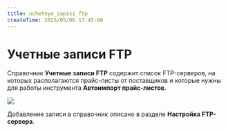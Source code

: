 ```yaml
---
title: uchetnye_zapisi_ftp
createTime: 2025/05/06 17:45:06
---
```

# Учетные записи FTP
Справочник **Учетные записи** **FTP** содержит список FTP-серверов, на которых располагаются прайс-листы от поставщиков и которые нужны для работы инструмента **Автоимпорт прайс-листов**.

![](image394.png)

Добавление записи в справочник описано в разделе **Настройка FTP-сервера**.




